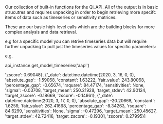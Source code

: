 Our collection of built-in functions for the Qi_API. All of the output is in basic strucutres and requires unpacking in order to begin retrieving more specifc items of data such as timeseries or sensitivity matrices. 

These are our basic high-level calls which are the building blocks for more complex analysis and data retrieval.


e.g for a specific model you can retrive timeseries data but will require further unpacking to pull just the timeseries values for specific parameters:


e.g. 

api_instance.get_model_timeseries('aapl')

  'zscore': 0.69048}, {'_date': datetime.datetime(2020, 3, 16, 0, 0),
  'absolute_gap': -1.59068,
  'constant': 1.63222,
  'fair_value': 243.80068,
  'percentage_gap': -0.65674,
  'rsquare': 84.47174,
  'sensitivities': None,
  'sigma': -0.03708,
  'target_mean': 250.21928,
  'target_stdev': 42.90124,
  'target_zscore': -0.18669,
  'zscore': -0.14961}, {'_date': datetime.datetime(2020, 3, 17, 0, 0),
  'absolute_gap': -20.20668,
  'constant': 1.6259,
  'fair_value': 262.41668,
  'percentage_gap': -8.34263,
  'rsquare': 84.6299,
  'sensitivities': None,
  'sigma': -0.47296,
  'target_mean': 250.45627,
  'target_stdev': 42.72416,
  'target_zscore': -0.19301,
  'zscore': 0.27995}]

